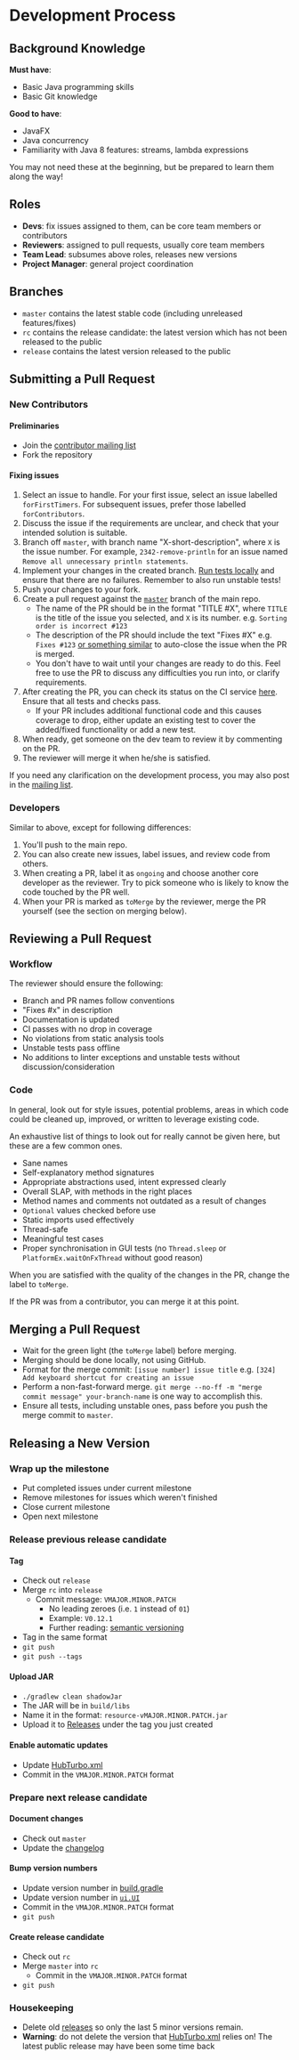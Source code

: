 # Development Process

## Background Knowledge

**Must have**:

- Basic Java programming skills
- Basic Git knowledge

**Good to have**:

- JavaFX
- Java concurrency
- Familiarity with Java 8 features: streams, lambda expressions

You may not need these at the beginning, but be prepared to learn them along the way!

## Roles

- **Devs**: fix issues assigned to them, can be core team members or contributors
- **Reviewers**: assigned to pull requests, usually core team members
- **Team Lead**: subsumes above roles, releases new versions
- **Project Manager**: general project coordination

## Branches

* `master` contains the latest stable code (including unreleased features/fixes)
* `rc` contains the release candidate: the latest version which has not been released to the public
* `release` contains the latest version released to the public

## Submitting a Pull Request

### New Contributors

#### Preliminaries

* Join the [contributor mailing list](https://groups.google.com/forum/#!forum/hubturbo-contributors)
* Fork the repository

#### Fixing issues

1. Select an issue to handle. For your first issue, select an issue labelled `forFirstTimers`. For subsequent issues, prefer those labelled `forContributors`.
1. Discuss the issue if the requirements are unclear, and check that your intended solution is suitable.
1. Branch off `master`, with branch name "X-short-description", where `X` is the issue number. For example, `2342-remove-println` for an issue named `Remove all unnecessary println statements`.
1. Implement your changes in the created branch. [Run tests locally](workflow.md) and ensure that there are no failures. Remember to also run unstable tests!
1. Push your changes to your fork.
1. Create a pull request against the [`master`](https://github.com/HubTurbo/HubTurbo/tree/master) branch of the main repo.
    - The name of the PR should be in the format "TITLE #X", where `TITLE` is the title of the issue you selected, and `X` is its number. e.g. `Sorting order is incorrect #123`
    - The description of the PR should include the text "Fixes #X" e.g. `Fixes #123` [or something similar](https://github.com/blog/1506-closing-issues-via-pull-requests) to auto-close the issue when the PR is merged.
    - You don't have to wait until your changes are ready to do this. Feel free to use the PR to discuss any difficulties you run into, or clarify requirements.
1. After creating the PR, you can check its status on the CI service [here](https://travis-ci.org/HubTurbo/HubTurbo/pull_requests). Ensure that all tests and checks pass.
    - If your PR includes additional functional code and this causes coverage to drop, either update an existing test to cover the added/fixed functionality or add a new test.
1. When ready, get someone on the dev team to review it by commenting on the PR.
1. The reviewer will merge it when he/she is satisfied.

If you need any clarification on the development process, you may also post in the [mailing list](https://groups.google.com/forum/#!forum/hubturbo-contributors).

### Developers

Similar to above, except for following differences:

1. You'll push to the main repo.
2. You can also create new issues, label issues, and review code from others.
3. When creating a PR, label it as `ongoing` and choose another core developer as the reviewer. Try to pick someone who is likely to know the code touched by the PR well.
4. When your PR is marked as `toMerge` by the reviewer, merge the PR yourself (see the section on merging below).

## Reviewing a Pull Request

### Workflow

The reviewer should ensure the following:

- Branch and PR names follow conventions
- "Fixes #x" in description
- Documentation is updated
- CI passes with no drop in coverage
- No violations from static analysis tools
- Unstable tests pass offline
- No additions to linter exceptions and unstable tests without discussion/consideration

### Code

In general, look out for style issues, potential problems, areas in which code could be cleaned up, improved, or written to leverage existing code.

An exhaustive list of things to look out for really cannot be given here, but these are a few common ones.

- Sane names
- Self-explanatory method signatures
- Appropriate abstractions used, intent expressed clearly
- Overall SLAP, with methods in the right places
- Method names and comments not outdated as a result of changes
- `Optional` values checked before use
- Static imports used effectively
- Thread-safe
- Meaningful test cases
- Proper synchronisation in GUI tests (no `Thread.sleep` or `PlatformEx.waitOnFxThread` without good reason)

When you are satisfied with the quality of the changes in the PR, change the label to `toMerge`.

If the PR was from a contributor, you can merge it at this point.

## Merging a Pull Request

- Wait for the green light (the `toMerge` label) before merging.
- Merging should be done locally, not using GitHub.
- Format for the merge commit: `[issue number] issue title` e.g. `[324] Add keyboard shortcut for creating an issue`
- Perform a non-fast-forward merge. `git merge --no-ff -m "merge commit message" your-branch-name` is one way to accomplish this.
- Ensure all tests, including unstable ones, pass before you push the merge commit to `master`.

## Releasing a New Version

### Wrap up the milestone

- Put completed issues under current milestone
- Remove milestones for issues which weren't finished
- Close current milestone
- Open next milestone

### Release previous release candidate

#### Tag

- Check out `release`
- Merge `rc` into `release`
    + Commit message: `VMAJOR.MINOR.PATCH`
        * No leading zeroes (i.e. `1` instead of `01`)
        * Example: `V0.12.1`
        * Further reading: [semantic versioning](http://semver.org/)
- Tag in the same format
- `git push`
- `git push --tags`

#### Upload JAR

- `./gradlew clean shadowJar`
- The JAR will be in `build/libs`
- Name it in the format: `resource-vMAJOR.MINOR.PATCH.jar`
- Upload it to [Releases](https://github.com/HubTurbo/HubTurbo/releases/new) under the tag you just created

#### Enable automatic updates

- Update [HubTurbo.xml](https://github.com/HubTurbo/AutoUpdater/blob/master/HubTurbo.xml)
- Commit in the `VMAJOR.MINOR.PATCH` format

### Prepare next release candidate

#### Document changes

- Check out `master`
- Update the [changelog](changelog.md)

#### Bump version numbers

- Update version number in [build.gradle](../build.gradle)
- Update version number in [`ui.UI`](../src/main/java/ui/UI.java)
- Commit in the `VMAJOR.MINOR.PATCH` format
- `git push`

#### Create release candidate

- Check out `rc`
- Merge `master` into `rc`
    + Commit in the `VMAJOR.MINOR.PATCH` format
- `git push`

### Housekeeping

- Delete old [releases](https://github.com/HubTurbo/HubTurbo/releases) so only the last 5 minor versions remain.
- **Warning**: do not delete the version that [HubTurbo.xml](https://github.com/HubTurbo/AutoUpdater/blob/master/HubTurbo.xml) relies on! The latest public release may have been some time back
